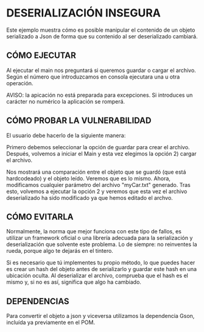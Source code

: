 # DESERIALIZACIÓN INSEGURA

Este ejemplo muestra cómo es posible manipular el contenido de un objeto serializado a Json de forma que su contenido
al ser deserializado cambiará.

## CÓMO EJECUTAR

Al ejecutar el main nos preguntará si queremos guardar o cargar el archivo. Según el número que introduzcamos en consola
ejecutara una u otra operación.

AVISO: la apicación no está preparada para excepciones. Si introduces un carácter no numérico la aplicación se romperá.

## CÓMO PROBAR LA VULNERABILIDAD

El usuario debe hacerlo de la siguiente manera:

Primero debemos seleccionar la opción de guardar para crear el archivo. Después, volvemos a iniciar el Main y esta vez
elegimos la opción 2) cargar el archivo.

Nos mostrará una comparación entre el objeto que se guardó (que está hardcodeado) y el objeto leído. Veremos que es lo
mismo. Ahora, modificamos cualquier parámetro del archivo "myCar.txt" generado. Tras esto, volvemos a ejecutar la opción
2 y veremos que esta vez el archivo deserializado ha sido modificado ya que hemos editado el archvo.

## CÓMO EVITARLA

Normalmente, la norma que mejor funciona con este tipo de fallos, es utilizar un framework oficial o una librería
adecuada para la serialización y deserialización que solvente este problema. Lo de siempre: no reinventes la rueda,
porque algo te dejarás en el tintero.

Si es necesario que tú implementes tu propio método, lo que puedes hacer es crear un hash del objeto antes de serializarlo
y guardar este hash en una ubicación oculta. Al deserializar el archivo, comprueba que el hash es el mismo y, si no es
así, significa que algo ha cambiado.

## DEPENDENCIAS

Para convertir el objeto a json y viceversa utilizamos la dependencia Gson, incluída ya previamente en el POM.

